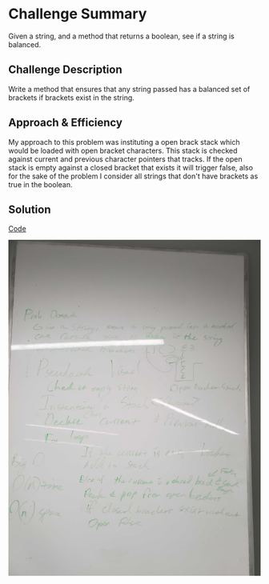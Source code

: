 # Challenge Summary
Given a string, and a method that returns a boolean, see if a string is balanced. 
## Challenge Description
Write a method that ensures that any string passed has a balanced set of brackets if brackets exist in the string. 

## Approach & Efficiency
My approach to this problem was instituting a open brack stack which would be loaded with open bracket characters. This stack is checked against current and previous character pointers that tracks. If the open stack is empty against a closed bracket that exists it will trigger false, also for the sake of the problem I consider all strings that don't have brackets as true in the boolean. 

## Solution
[Code](https://github.com/GoldBeardSea/data-structures-and-algorithms/tree/master/401Challenges/src/main/java/Challenges/)

![alt text](https://raw.githubusercontent.com/GoldBeardSea/data-structures-and-algorithms/master/assets/mbv.jpg "White Board")